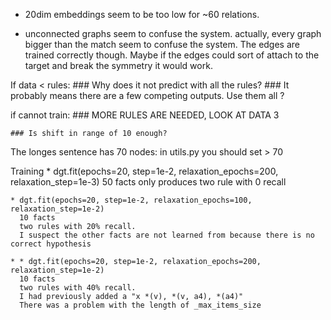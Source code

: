 * 20dim embeddings seem to be too low for ~60 relations.

* unconnected graphs seem to confuse the system. actually, every graph bigger than the match seem to confuse the system.
  The edges are trained correctly though. Maybe if the edges could sort of attach to the target and break the symmetry it would work.


If data < rules:
    ### Why does it not predict with all the rules?
    ### It probably means there are a few competing outputs. Use them all ?

if cannot train:
    ### MORE RULES ARE NEEDED, LOOK AT DATA 3

    ### Is shift in range of 10 enough?



The longes sentence has 70 nodes: in utils.py you should set > 70

Training
    * dgt.fit(epochs=20, step=1e-2, relaxation_epochs=200, relaxation_step=1e-3)
      50 facts
      only produces two rule with 0 recall

    * dgt.fit(epochs=20, step=1e-2, relaxation_epochs=100, relaxation_step=1e-2)
      10 facts
      two rules with 20% recall.
      I suspect the other facts are not learned from because there is no correct hypothesis

    * * dgt.fit(epochs=20, step=1e-2, relaxation_epochs=200, relaxation_step=1e-2)
      10 facts
      two rules with 40% recall.
      I had previously added a "x *(v), *(v, a4), *(a4)"
      There was a problem with the length of _max_items_size